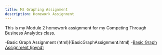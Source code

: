 ```yaml
---
title: M2 Graphing Assignment
description: Homework Assignment 
---
```


This is my Module 2 homework assignment for my Competing Through Business Analytics class. 

-Basic Graph Assignment (html)](BasicGraphAssignment.html)
-[Basic Graph Assignment (ipynd)](BasicGraphAssignment.ipynd)
